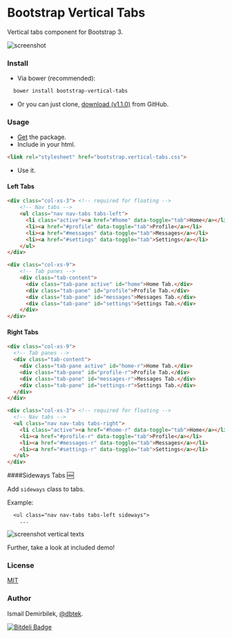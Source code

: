 Bootstrap Vertical Tabs
=======================

Vertical tabs component for Bootstrap 3.

![screenshot](screenshot.png)

### Install
* Via bower (recommended):  
```bash  
  bower install bootstrap-vertical-tabs
```
* Or you can just clone, [download (v1.1.0)](https://github.com/dbtek/bootstrap-vertical-tabs/archive/1.1.0.zip) from GitHub.

### Usage

* [Get](https://github.com/dbtek/bootstrap-vertical-tabs#install) the package.
* Include in your html.

```html
<link rel="stylesheet" href="bootstrap.vertical-tabs.css">
```

* Use it.

#### Left Tabs
```html
<div class="col-xs-3"> <!-- required for floating -->
    <!-- Nav tabs -->
    <ul class="nav nav-tabs tabs-left">
      <li class="active"><a href="#home" data-toggle="tab">Home</a></li>
      <li><a href="#profile" data-toggle="tab">Profile</a></li>
      <li><a href="#messages" data-toggle="tab">Messages</a></li>
      <li><a href="#settings" data-toggle="tab">Settings</a></li>
    </ul>
</div>

<div class="col-xs-9">
    <!-- Tab panes -->
    <div class="tab-content">
      <div class="tab-pane active" id="home">Home Tab.</div>
      <div class="tab-pane" id="profile">Profile Tab.</div>
      <div class="tab-pane" id="messages">Messages Tab.</div>
      <div class="tab-pane" id="settings">Settings Tab.</div>
    </div>
</div>  
```

#### Right Tabs
```html
<div class="col-xs-9">
  <!-- Tab panes -->
  <div class="tab-content">
    <div class="tab-pane active" id="home-r">Home Tab.</div>
    <div class="tab-pane" id="profile-r">Profile Tab.</div>
    <div class="tab-pane" id="messages-r">Messages Tab.</div>
    <div class="tab-pane" id="settings-r">Settings Tab.</div>
  </div>
</div>

<div class="col-xs-3"> <!-- required for floating -->
  <!-- Nav tabs -->
  <ul class="nav nav-tabs tabs-right">
    <li class="active"><a href="#home-r" data-toggle="tab">Home</a></li>
    <li><a href="#profile-r" data-toggle="tab">Profile</a></li>
    <li><a href="#messages-r" data-toggle="tab">Messages</a></li>
    <li><a href="#settings-r" data-toggle="tab">Settings</a></li>
  </ul>
</div>
```
####Sideways Tabs :new:

Add `sideways` class to tabs.

Example:
```
  <ul class="nav nav-tabs tabs-left sideways">
    ...
```

![screenshot vertical texts](screenshot-v.png)

Further, take a look at included demo!

### License
[MIT](opensource.org/licenses/MIT)

### Author
Ismail Demirbilek, [@dbtek](http://twitter.com/dbtek).


[![Bitdeli Badge](https://d2weczhvl823v0.cloudfront.net/dbtek/bootstrap-vertical-tabs/trend.png)](https://bitdeli.com/free "Bitdeli Badge")
